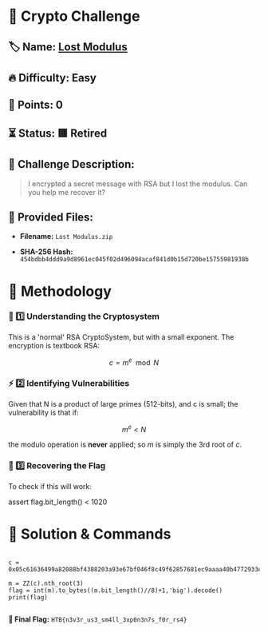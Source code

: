 # 🔐 Crypto Challenge

## 🏷️ Name: [Lost Modulus](https://app.hackthebox.com/challenges/232)

## 🔥 Difficulty: Easy

## 🎯 Points: 0

## ⏳ Status: 🟥 Retired

## 📜 Challenge Description: 
> I encrypted a secret message with RSA but I lost the modulus. Can you help me recover it?

## 📂 Provided Files:
- **Filename:** `Lost Modulus.zip`

- **SHA-256 Hash:** `454bdbb4ddd9a9d8961ec045f02d496094acaf841d0b15d720be15755981938b`

# 🚀 Methodology

### 🔎 1️⃣ Understanding the Cryptosystem

This is a 'normal' RSA CryptoSystem, but with a small exponent.
The encryption is textbook RSA:

$$c = m^e \mod N$$

### ⚡ 2️⃣ Identifying Vulnerabilities

Given that N is a product of large primes (512-bits), and c is small; the vulnerability is that if:

$$
 m^e < N
$$

the modulo operation is **never** applied; so $m$ is simply the 3rd root of $c$. 

### 🔑 3️⃣ Recovering the Flag

To check if this will work:

assert flag.bit_length() < 1020

# 🏁 Solution & Commands

```sage

c = 0x05c61636499a82088bf4388203a93e67bf046f8c49f62857681ec9aaaa40b4772933e0abc83e938c84ff8e67e5ad85bd6eca167585b0cc03eb1333b1b1462d9d7c25f44e53bcb568f0f05219c0147f7dc3cbad45dec2f34f03bcadcbba866dd0c566035c8122d68255ada7d18954ad604965

m = ZZ(c).nth_root(3)
flag = int(m).to_bytes((m.bit_length()//8)+1,'big').decode()
print(flag)


```

**🚩 Final Flag:** `HTB{n3v3r_us3_sm4ll_3xp0n3n7s_f0r_rs4}`

